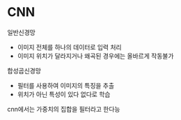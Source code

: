 # CNN

일반신경망

- 이미지 전체를 하나의 데이터로 입력 처리
- 이미지 위치가 달라지거나 왜곡된 경우에는 올바르게 작동불가







합성곱신경망

- 필터를 사용하여 이미지의 특징을 추출
- 위치가 아닌 특성이 있다 없다로 학습



cnn에서는 가중치의 집합을 필터라고 한다능

